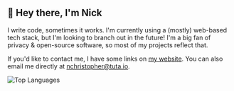 ## 👋 Hey there, I'm Nick
I write code, sometimes it works. I'm currently using a (mostly) web-based tech stack, but I'm looking to branch out in the future! I'm a big fan of privacy &  open-source software, so most of my projects reflect that.

If you'd like to contact me, I have some links on [my website](https://nchristopher.me). You can also email me directly at [nchristopher@tuta.io](mailto:nchristopher@tuta.io).

![Top Languages](https://github-readme-stats.vercel.app/api/top-langs/?username=nchristopher&layout=compact&theme=dark)
